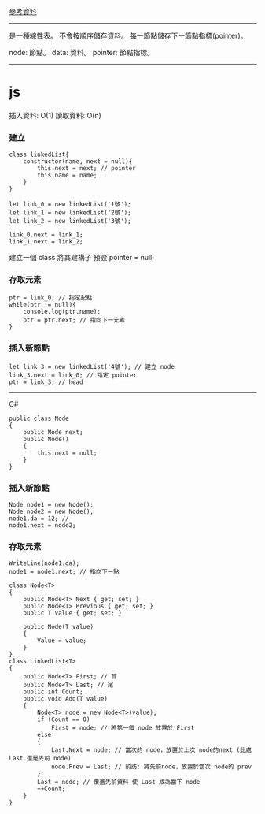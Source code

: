 [參考資料](http://alrightchiu.github.io/SecondRound/linked-list-introjian-jie.html)

---

是一種線性表。
不會按順序儲存資料。
每一節點儲存下一節點指標(pointer)。

node: 節點。
data: 資料。
pointer: 節點指標。

---
# js

#### 
插入資料: O(1)
讀取資料: O(n)

### 建立
```
class linkedList{
    constructor(name, next = null){
        this.next = next; // pointer
        this.name = name;
    }
}

let link_0 = new linkedList('1號');
let link_1 = new linkedList('2號');
let link_2 = new linkedList('3號');

link_0.next = link_1;
link_1.next = link_2;
```
建立一個 class
將其建構子 預設 pointer = null;

### 存取元素
```
ptr = link_0; // 指定起點
while(ptr != null){
    console.log(ptr.name);
    ptr = ptr.next; // 指向下一元素
}
```
### 插入新節點
```
let link_3 = new linkedList('4號'); // 建立 node
link_3.next = link_0; // 指定 pointer
ptr = link_3; // head
```

---
C#

```
public class Node
{
    public Node next;
    public Node()
    {
        this.next = null;
    }
}
```
### 插入新節點
```
Node node1 = new Node();
Node node2 = new Node();
node1.da = 12; // 
node1.next = node2;
```
### 存取元素
```
WriteLine(node1.da);
node1 = node1.next; // 指向下一點
```

```
class Node<T>
{
    public Node<T> Next { get; set; }
    public Node<T> Previous { get; set; }
    public T Value { get; set; }

    public Node(T value)
    {
        Value = value;
    }
}
class LinkedList<T>
{
    public Node<T> First; // 首
    public Node<T> Last; // 尾
    public int Count;
    public void Add(T value)
    {
        Node<T> node = new Node<T>(value);
        if (Count == 0)
            First = node; // 將第一個 node 放置於 First
        else
        {
            Last.Next = node; // 當次的 node，放置於上次 node的next (此處 Last 還是先前 node)
            node.Prev = Last; // 前訪: 將先前node，放置於當次 node的 prev
        }
        Last = node; // 覆蓋先前資料 使 Last 成為當下 node
        ++Count; 
    }
}
```